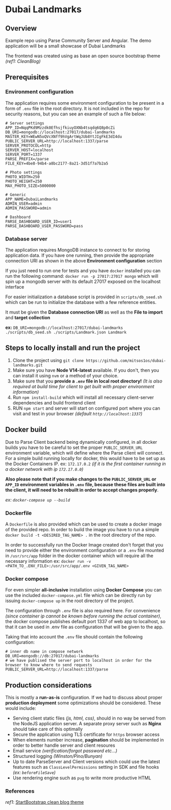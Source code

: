 # Dubai Landmarks

## Overview
Example repo using Parse Community Server and Angular. The demo application will be a small showcase  of Dubai Landmarks

The frontend was created using as base an open source bootstrap theme _(ref1: CleanBlog)_

## Prerequisites
### Environment configuration
The application requires some environment configuration to be present in a form of `.env` file in the root directory. It is not included in the repo for security reasons, but you can see an example of such a file below:

```.dotenv
# Server settings
APP_ID=NqqPKd9Mzzdk0EfhsjfkiuyOXNb4tsqdq6Q8p0cZi
DB_URI=mongodb://localhost:27017/dubai-landmarks
MASTER_KEY=WEwN5oQVcXNff9hVgArtWqJUb8YtJIgFkE3dI4du
PUBLIC_SERVER_URL=http://localhost:1337/parse
SERVER_PROTOCOL=http
SERVER_HOST=localhost
SERVER_PORT=1337
PARSE_PREFIX=/parse
FILE_KEY=4be8-94b4-a8bc2177-8a21-3d51f7a7b2a5

# Photo settings
PHOTO_WIDTH=250
PHOTO_HEIGHT=250
MAX_PHOTO_SIZE=5000000

# Generic
APP_NAME=DubaiLandmarks
ADMIN_USER=admin
ADMIN_PASSWORD=admin

# Dashboard
PARSE_DASHBOARD_USER_ID=user1
PARSE_DASHBOARD_USER_PASSWORD=pass
```

### Database server
The application requires MongoDB instance to connect to for storing application data. If you have one running, then provide the appropriate connection URI as shown in the above **Environment configuration** section

If you just need to run one for tests and you have `docker` installed you can run the following command:
`docker run -p 27017:27017 mongo` which will spin up a mongodb server with its default 27017 exposed on the localhost interface

For easier initialization a database script is provided in `scripts/db_seed.sh` which can be run to initialize the database with a few reference entities.

It must be given the **Database connection URI** as well as the **File to import** and **target collection**

**ex:** `DB_URI=mongodb://localhost:27017/dubai-landmarks ./scripts/db_seed.sh ./scripts/Landmark.json Landmark`

## Steps to locally install and run the project
1. Clone the project using `git clone https://github.com/mitsos1os/dubai-landmarks.git`
2. Make sure you have **Node V14-latest** available. If you don't, then you can install it using `nvm` or a method of your choice. 
3. Make sure that you **provide a `.env` file in local root directory!** _(It is also required at build time for client to get built with proper environment information)_
4. Run `npm install-build` which will install all necessary client-server dependencies and build frontend client
5. RUN `npm start` and server will start on configured port where you can visit and test in your browser _(default `http://localhost:1337`)_

## Docker build
Due to Parse Client backend being dynamically configured, in all docker builds you have to be careful to set the proper `PUBLIC_SERVER_URL` environment variable, which will define where the Parse client will connect. For a simple build running locally for docker, this would have to be set up as the Docker Containers IP. ex: `172.17.0.2` _(if it is the first container running in a docker network with ip `172.17.0.0`)_

**Also please note that if you make changes to the `PUBLIC_SERVER_URL` or `APP_ID` environment variables in `.env` file, because these files are built into the client, it will need to be rebuilt in order to accept changes properly**.

_ex: `docker-compose up --build`_

### Dockerfile
A `Dockerfile` is also provided which can be used to create a docker image of the provided repo. In order to build the image you have to run a simple `docker build -t <DESIRED_TAG_NAME> .` in the root directory of the repo.

In order to successfully run the Docker Image created don't forget that you need to provide either the environment configuration or a `.env` file mounted in `/usr/src/app` folder in the docker container which will require all the necessary information
ex: `docker run -v <PATH_TO_.ENV_FILE>:/usr/src/app/.env <GIVEN_TAG_NAME>`

### Docker compose
For even simpler **all-inclusive** installation using **Docker Compose** you can use the included `docker-compose.yml` file which can be directly run by issuing `docker-compose up` in the root directory of the project.

The configuration through `.env` file is also required here. For convenience _(since container ip cannot be known before running the actual container)_, the docker compose publishes default port 1337 of web app to localhost, so that it can be used in .env file as configuration that will be given to the app.

Taking that into account the `.env` file should contain the following configuration:
```dotenv
# inner db name in compose network
DB_URI=mongodb://db:27017/dubai-landmarks
# we have publised the server port to localhost in order for the browser to know where to send requests
PUBLIC_SERVER_URL=http://localhost:1337/parse  
```

## Production considerations
This is mostly a **run-as-is** configuration. If we had to discuss about proper **production deployment** some optimizations should be considered. These would include:
- Serving client static files _(js, html, css)_, should in no way be served from the NodeJS application server. A separate proxy server such as **Nginx** should take care of this optimally
- Secure the application using TLS certificate for `https` browser access
- When elements number increase, **pagination** should be implemented in order to better handle server and client resoures
- Email service _(verification/forgot password etc...)_
- Structured logging _(Winston/Pino/Bunyan)_
- Up to date ParseServer and Client versions which could use the latest features such as `ClassLevelPermissions` setting in SDK and file hooks _(ex: `beforeFileSave`)_
- Use rendering engine such as `pug` to write more productive HTML

### References
_ref1_: [StartBootstrap clean blog theme](https://github.com/startbootstrap/startbootstrap-clean-blog)
